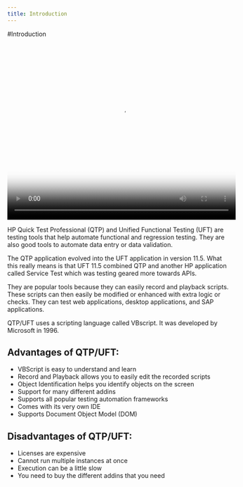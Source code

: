 ```yaml
---
title: Introduction
---
```


#Introduction

<video src="https://youtu.be/4ApSX65jSc0" poster="https://cloud.githubusercontent.com/assets/10998057/10165563/9d02d044-6685-11e5-85c5-de93f21a4707.PNG" width="520" height="400" controls preload></video>


HP Quick Test Professional (QTP) and Unified Functional Testing (UFT) are testing tools that help automate functional and regression testing. They are also good tools to automate data entry or data validation. 

The QTP application evolved into the UFT application in version 11.5. What this really means is that UFT 11.5 combined QTP and another HP application called Service Test which was testing geared more towards APIs. 

They are popular tools because they can easily record and playback scripts. These scripts can then easily be modified or enhanced with extra logic or checks. They can test web applications, desktop applications, and SAP applications. 

QTP/UFT uses a scripting language called VBscript. It was developed by Microsoft in 1996. 


Advantages of QTP/UFT:
-----------------------------------------------------------------
- VBScript is easy to understand and learn
- Record and Playback allows you to easily edit the recorded scripts
- Object Identification helps you identify objects on the screen
- Support for many different addins 
- Supports all popular testing automation frameworks
- Comes with its very own IDE
- Supports Document Object Model (DOM)


Disadvantages of QTP/UFT:
-----------------------------------------------------------------
- Licenses are expensive
- Cannot run multiple instances at once
- Execution can be a little slow
- You need to buy the different addins that you need

